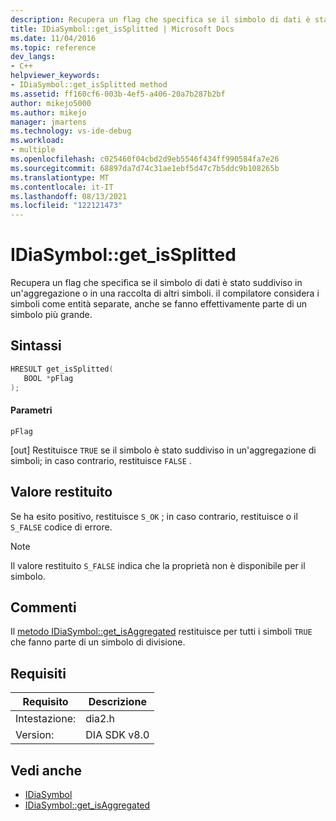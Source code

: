 ```yaml
---
description: Recupera un flag che specifica se il simbolo di dati è stato suddiviso in un'aggregazione o in una raccolta di altri simboli. il compilatore considera i simboli come entità separate, anche se fanno effettivamente parte di un simbolo più grande.
title: IDiaSymbol::get_isSplitted | Microsoft Docs
ms.date: 11/04/2016
ms.topic: reference
dev_langs:
- C++
helpviewer_keywords:
- IDiaSymbol::get_isSplitted method
ms.assetid: ff160cf6-003b-4ef5-a406-20a7b287b2bf
author: mikejo5000
ms.author: mikejo
manager: jmartens
ms.technology: vs-ide-debug
ms.workload:
- multiple
ms.openlocfilehash: c025460f04cbd2d9eb5546f434ff990584fa7e26
ms.sourcegitcommit: 68897da7d74c31ae1ebf5d47c7b5ddc9b108265b
ms.translationtype: MT
ms.contentlocale: it-IT
ms.lasthandoff: 08/13/2021
ms.locfileid: "122121473"
---
```

# <a name="idiasymbolget_issplitted"></a>IDiaSymbol::get_isSplitted
Recupera un flag che specifica se il simbolo di dati è stato suddiviso in un'aggregazione o in una raccolta di altri simboli. il compilatore considera i simboli come entità separate, anche se fanno effettivamente parte di un simbolo più grande.

## <a name="syntax"></a>Sintassi

```C++
HRESULT get_isSplitted(
   BOOL *pFlag
);
```

#### <a name="parameters"></a>Parametri
 `pFlag`

[out] Restituisce `TRUE` se il simbolo è stato suddiviso in un'aggregazione di simboli; in caso contrario, restituisce `FALSE` .

## <a name="return-value"></a>Valore restituito
 Se ha esito positivo, restituisce `S_OK` ; in caso contrario, restituisce o il `S_FALSE` codice di errore.

> [!NOTE]
> Il valore restituito `S_FALSE` indica che la proprietà non è disponibile per il simbolo.

## <a name="remarks"></a>Commenti
 Il [metodo IDiaSymbol::get_isAggregated](../../debugger/debug-interface-access/idiasymbol-get-isaggregated.md) restituisce per tutti i simboli `TRUE` che fanno parte di un simbolo di divisione.

## <a name="requirements"></a>Requisiti

|Requisito|Descrizione|
|-----------------|-----------------|
|Intestazione:|dia2.h|
|Version:|DIA SDK v8.0|

## <a name="see-also"></a>Vedi anche
- [IDiaSymbol](../../debugger/debug-interface-access/idiasymbol.md)
- [IDiaSymbol::get_isAggregated](../../debugger/debug-interface-access/idiasymbol-get-isaggregated.md)

